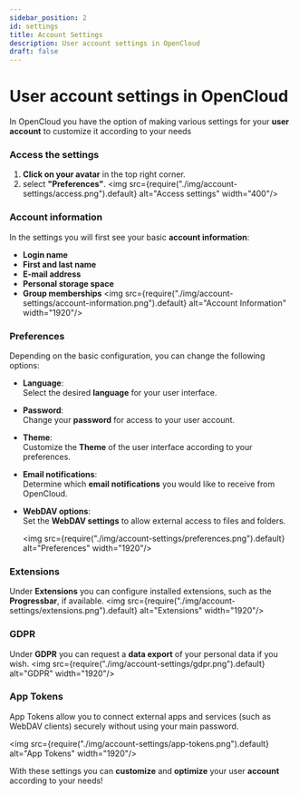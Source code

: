 ```yaml
---
sidebar_position: 2
id: settings
title: Account Settings
description: User account settings in OpenCloud
draft: false
---
```


# User account settings in OpenCloud

In OpenCloud you have the option of making various settings for your **user account** to customize it according to your needs

### Access the settings

1. **Click on your avatar** in the top right corner.
2. select **"Preferences"**.
   <img src={require("./img/account-settings/access.png").default} alt="Access settings" width="400"/>

### Account information

In the settings you will first see your basic **account information**:

- **Login name**
- **First and last name**
- **E-mail address**
- **Personal storage space**
- **Group memberships**
  <img src={require("./img/account-settings/account-information.png").default} alt="Account Information" width="1920"/>

### Preferences

Depending on the basic configuration, you can change the following options:

- **Language**:  
  Select the desired **language** for your user interface.
- **Password**:  
  Change your **password** for access to your user account.
- **Theme**:  
  Customize the **Theme** of the user interface according to your preferences.
- **Email notifications**:  
  Determine which **email notifications** you would like to receive from OpenCloud.
- **WebDAV options**:  
  Set the **WebDAV settings** to allow external access to files and folders.

  <img src={require("./img/account-settings/preferences.png").default} alt="Preferences" width="1920"/>

### Extensions

Under **Extensions** you can configure installed extensions, such as the **Progressbar**, if available.
<img src={require("./img/account-settings/extensions.png").default} alt="Extensions" width="1920"/>

### GDPR

Under **GDPR** you can request a **data export** of your personal data if you wish.
<img src={require("./img/account-settings/gdpr.png").default} alt="GDPR" width="1920"/>

### App Tokens

App Tokens allow you to connect external apps and services (such as WebDAV clients) securely without using your main password.

<img src={require("./img/account-settings/app-tokens.png").default} alt="App Tokens" width="1920"/>

With these settings you can **customize** and **optimize** your user **account** according to your needs!
